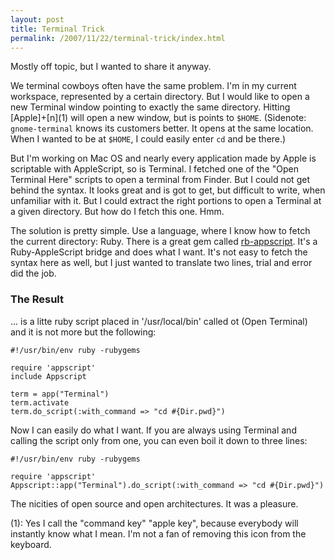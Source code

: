 ```yaml
--- 
layout: post
title: Terminal Trick
permalink: /2007/11/22/terminal-trick/index.html
---
```

Mostly off topic, but I wanted to share it anyway.

We terminal cowboys often have the same problem. I'm in my current workspace,
represented by a certain directory. But I would like to open a new Terminal
window pointing to exactly the same directory. Hitting
\[Apple\]+\[n\](1) will open a new window, but is points to `$HOME`.
(Sidenote: `gnome-terminal` knows its customers better. It opens at the same
location. When I wanted to be at `$HOME`, I could easily enter `cd` and be
there.)

But I'm working on Mac OS and nearly every application made by Apple is
scriptable with AppleScript, so is Terminal. I fetched one of the "Open
Terminal Here" scripts to open a terminal from Finder. But I could not get
behind the syntax. It looks great and is got to get, but difficult to write,
when unfamiliar with it. But I could extract the right portions to open a
Terminal at a given directory. But how do I fetch this one. Hmm.

The solution is pretty simple. Use a language, where I know how to fetch the
current directory: Ruby. There is a great gem called
[rb-appscript](http://rb-appscript.rubyforge.org/). It's a Ruby-AppleScript
bridge and does what I want. It's not easy to fetch the syntax here as well,
but I just wanted to translate two lines, trial and error did the job.

### The Result

... is a litte ruby script placed in '/usr/local/bin' called ot (Open Terminal)
and it is not more but the following:

<pre><code>#!/usr/bin/env ruby -rubygems

require 'appscript'
include Appscript

term = app("Terminal")
term.activate
term.do_script(:with_command => "cd #{Dir.pwd}")
</code></pre>

Now I can easily do what I want. If you are always using Terminal and calling
the script only from one, you can even boil it down to three lines:

<pre><code>#!/usr/bin/env ruby -rubygems

require 'appscript'
Appscript::app("Terminal").do_script(:with_command => "cd #{Dir.pwd}")
</code></pre>

The nicities of open source and open architectures. It was a pleasure.

(1): Yes I call the "command key" "apple key", because everybody will
instantly know what I mean. I'm not a fan of removing this icon from the
keyboard.
